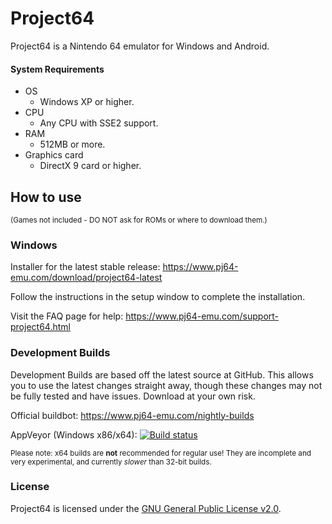 # Project64

Project64 is a Nintendo 64 emulator for Windows and Android.

#### System Requirements

* OS
    * Windows XP or higher.
* CPU
    * Any CPU with SSE2 support.
* RAM
    * 512MB or more.
* Graphics card
    * DirectX 9 card or higher.

## How to use

<sub>(Games not included - DO NOT ask for ROMs or where to download them.)</sub>

### Windows

Installer for the latest stable release: https://www.pj64-emu.com/download/project64-latest

Follow the instructions in the setup window to complete the installation.

Visit the FAQ page for help: https://www.pj64-emu.com/support-project64.html

### Development Builds

Development Builds are based off the latest source at GitHub. This allows you to use the latest changes straight away, though these changes may not be fully tested and have issues. Download at your own risk.

Official buildbot: https://www.pj64-emu.com/nightly-builds

AppVeyor (Windows x86/x64): [![Build status](https://ci.appveyor.com/api/projects/status/sbtwyhaexslyhgx3?svg=true
)](https://ci.appveyor.com/project/project64/project64/branch/master)

<sub>Please note: x64 builds are **not** recommended for regular use! They are incomplete and very experimental, and currently _slower_ than 32-bit builds.</sub>

### License

Project64 is licensed under the
[GNU General Public License v2.0](https://www.gnu.org/licenses/old-licenses/gpl-2.0.en.html).
